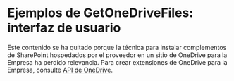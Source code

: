 
# Ejemplos de GetOneDriveFiles: interfaz de usuario

Este contenido se ha quitado porque la técnica para instalar complementos de SharePoint hospedados por el proveedor en un sitio de OneDrive para la Empresa ha perdido relevancia. Para crear extensiones de OneDrive para la Empresa, consulte  [API de OneDrive](https://dev.onedrive.com/).




